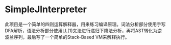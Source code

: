 # SimpleJInterpreter
此项目是一个简单的四则运算解释器，用来练习编译原理。词法分析部分使用手写DFA解析，语法分析部分使用LL(1)文法进行递归下降法分析，再将AST转化为逆波兰序列，最后写了一个简单的Stack-Based VM来解释执行。
